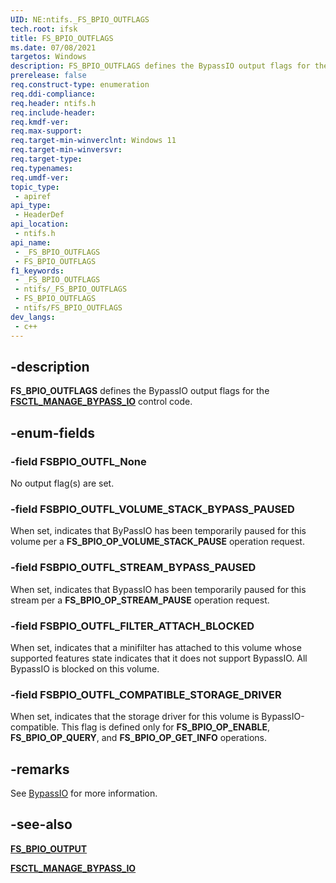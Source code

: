 ```yaml
---
UID: NE:ntifs._FS_BPIO_OUTFLAGS
tech.root: ifsk
title: FS_BPIO_OUTFLAGS
ms.date: 07/08/2021
targetos: Windows
description: FS_BPIO_OUTFLAGS defines the BypassIO output flags for the FSCTL_MANAGE_BYPASS_IO control code.
prerelease: false
req.construct-type: enumeration
req.ddi-compliance: 
req.header: ntifs.h
req.include-header: 
req.kmdf-ver: 
req.max-support: 
req.target-min-winverclnt: Windows 11
req.target-min-winversvr: 
req.target-type: 
req.typenames: 
req.umdf-ver: 
topic_type:
 - apiref
api_type:
 - HeaderDef
api_location:
 - ntifs.h
api_name:
 - _FS_BPIO_OUTFLAGS
 - FS_BPIO_OUTFLAGS
f1_keywords:
 - _FS_BPIO_OUTFLAGS
 - ntifs/_FS_BPIO_OUTFLAGS
 - FS_BPIO_OUTFLAGS
 - ntifs/FS_BPIO_OUTFLAGS
dev_langs:
 - c++
---
```


## -description

**FS_BPIO_OUTFLAGS** defines the BypassIO output flags for the [**FSCTL_MANAGE_BYPASS_IO**](ni-ntifs-fsctl_manage_bypass_io.md) control code.

## -enum-fields

### -field FSBPIO_OUTFL_None

No output flag(s) are set.

### -field FSBPIO_OUTFL_VOLUME_STACK_BYPASS_PAUSED

When set, indicates that ByPassIO has been temporarily paused for this volume per a **FS_BPIO_OP_VOLUME_STACK_PAUSE** operation request.

### -field FSBPIO_OUTFL_STREAM_BYPASS_PAUSED

When set, indicates that BypassIO has been temporarily paused for this stream per a **FS_BPIO_OP_STREAM_PAUSE** operation request.

### -field FSBPIO_OUTFL_FILTER_ATTACH_BLOCKED

When set, indicates that a minifilter has attached to this volume whose supported features state indicates that it does not support BypassIO. All BypassIO is blocked on this volume.

### -field FSBPIO_OUTFL_COMPATIBLE_STORAGE_DRIVER

When set, indicates that the storage driver for this volume is BypassIO-compatible. This flag is defined only for **FS_BPIO_OP_ENABLE**, **FS_BPIO_OP_QUERY**, and **FS_BPIO_OP_GET_INFO** operations.

## -remarks

See [BypassIO](/windows-hardware/drivers/ifs/bypass.io) for more information.

## -see-also

[**FS_BPIO_OUTPUT**](ns-ntifs-fs_bpio_output.md)

[**FSCTL_MANAGE_BYPASS_IO**](ni-ntifs-fsctl_manage_bypass_io.md)
